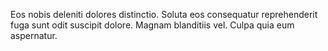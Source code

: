 Eos nobis deleniti dolores distinctio. Soluta eos consequatur reprehenderit fuga sunt odit suscipit dolore. Magnam blanditiis vel. Culpa quia eum aspernatur.